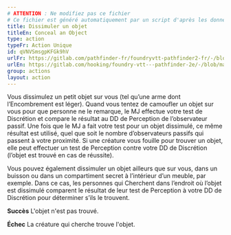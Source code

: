 ```yaml
---
# ATTENTION : Ne modifiez pas ce fichier
# Ce fichier est généré automatiquement par un script d'après les données du module Foundry VTT officiel et de sa traduction
title: Dissimuler un objet
titleEn: Conceal an Object
type: action
typeFr: Action Unique
id: qVNVSmsgpKFGk9hV
urlFr: https://gitlab.com/pathfinder-fr/foundryvtt-pathfinder2-fr/-/blob/master/data/actions/qVNVSmsgpKFGk9hV.htm
urlEn: https://gitlab.com/hooking/foundry-vtt---pathfinder-2e/-/blob/master/packs/data/actions.db/conceal-an-object.json
group: actions
layout: action
---
```

Vous dissimulez un petit objet sur vous (tel qu’une arme dont l’Encombrement est léger). Quand vous tentez de camoufler un objet sur vous pour que personne ne le remarque, le MJ effectue votre test de Discrétion et compare le résultat au DD de Perception de l’observateur passif. Une fois que le MJ a fait votre test pour un objet dissimulé, ce même résultat est utilisé, quel que soit le nombre d’observateurs passifs qui passent à votre proximité. Si une créature vous fouille pour trouver un objet, elle peut effectuer un test de Perception contre votre DD de Discrétion (l’objet est trouvé en cas de réussite).

Vous pouvez également dissimuler un objet ailleurs que sur vous, dans un buisson ou dans un compartiment secret à l’intérieur d’un meuble, par exemple. Dans ce cas, les personnes qui Cherchent dans l’endroit où l’objet est dissimulé comparent le résultat de leur test de Perception à votre DD de Discrétion pour déterminer s’ils le trouvent.

**Succès** L'objet n'est pas trouvé.

**Échec** La créature qui cherche trouve l'objet.


